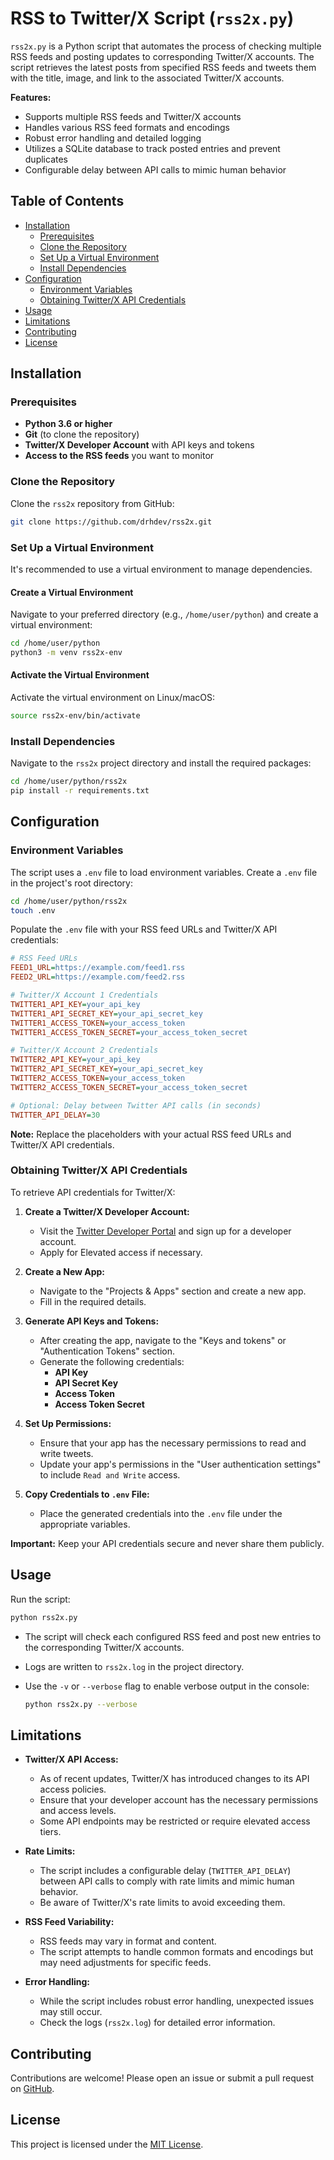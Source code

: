 # RSS to Twitter/X Script (`rss2x.py`)

`rss2x.py` is a Python script that automates the process of checking multiple RSS feeds and posting updates to corresponding Twitter/X accounts. The script retrieves the latest posts from specified RSS feeds and tweets them with the title, image, and link to the associated Twitter/X accounts.

**Features:**

- Supports multiple RSS feeds and Twitter/X accounts
- Handles various RSS feed formats and encodings
- Robust error handling and detailed logging
- Utilizes a SQLite database to track posted entries and prevent duplicates
- Configurable delay between API calls to mimic human behavior

## Table of Contents

- [Installation](#installation)
  - [Prerequisites](#prerequisites)
  - [Clone the Repository](#clone-the-repository)
  - [Set Up a Virtual Environment](#set-up-a-virtual-environment)
  - [Install Dependencies](#install-dependencies)
- [Configuration](#configuration)
  - [Environment Variables](#environment-variables)
  - [Obtaining Twitter/X API Credentials](#obtaining-twitterx-api-credentials)
- [Usage](#usage)
- [Limitations](#limitations)
- [Contributing](#contributing)
- [License](#license)

## Installation

### Prerequisites

- **Python 3.6 or higher**
- **Git** (to clone the repository)
- **Twitter/X Developer Account** with API keys and tokens
- **Access to the RSS feeds** you want to monitor

### Clone the Repository

Clone the `rss2x` repository from GitHub:

```bash
git clone https://github.com/drhdev/rss2x.git
```

### Set Up a Virtual Environment

It's recommended to use a virtual environment to manage dependencies.

#### Create a Virtual Environment

Navigate to your preferred directory (e.g., `/home/user/python`) and create a virtual environment:

```bash
cd /home/user/python
python3 -m venv rss2x-env
```

#### Activate the Virtual Environment

Activate the virtual environment on Linux/macOS:

  ```bash
  source rss2x-env/bin/activate
  ```

### Install Dependencies

Navigate to the `rss2x` project directory and install the required packages:

```bash
cd /home/user/python/rss2x
pip install -r requirements.txt
```

## Configuration

### Environment Variables

The script uses a `.env` file to load environment variables. Create a `.env` file in the project's root directory:

```bash
cd /home/user/python/rss2x
touch .env
```

Populate the `.env` file with your RSS feed URLs and Twitter/X API credentials:

```ini
# RSS Feed URLs
FEED1_URL=https://example.com/feed1.rss
FEED2_URL=https://example.com/feed2.rss

# Twitter/X Account 1 Credentials
TWITTER1_API_KEY=your_api_key
TWITTER1_API_SECRET_KEY=your_api_secret_key
TWITTER1_ACCESS_TOKEN=your_access_token
TWITTER1_ACCESS_TOKEN_SECRET=your_access_token_secret

# Twitter/X Account 2 Credentials
TWITTER2_API_KEY=your_api_key
TWITTER2_API_SECRET_KEY=your_api_secret_key
TWITTER2_ACCESS_TOKEN=your_access_token
TWITTER2_ACCESS_TOKEN_SECRET=your_access_token_secret

# Optional: Delay between Twitter API calls (in seconds)
TWITTER_API_DELAY=30
```

**Note:** Replace the placeholders with your actual RSS feed URLs and Twitter/X API credentials.

### Obtaining Twitter/X API Credentials

To retrieve API credentials for Twitter/X:

1. **Create a Twitter/X Developer Account:**

   - Visit the [Twitter Developer Portal](https://developer.twitter.com/) and sign up for a developer account.
   - Apply for Elevated access if necessary.

2. **Create a New App:**

   - Navigate to the "Projects & Apps" section and create a new app.
   - Fill in the required details.

3. **Generate API Keys and Tokens:**

   - After creating the app, navigate to the "Keys and tokens" or "Authentication Tokens" section.
   - Generate the following credentials:
     - **API Key**
     - **API Secret Key**
     - **Access Token**
     - **Access Token Secret**

4. **Set Up Permissions:**

   - Ensure that your app has the necessary permissions to read and write tweets.
   - Update your app's permissions in the "User authentication settings" to include `Read and Write` access.

5. **Copy Credentials to `.env` File:**

   - Place the generated credentials into the `.env` file under the appropriate variables.

**Important:** Keep your API credentials secure and never share them publicly.

## Usage

Run the script:

```bash
python rss2x.py
```

- The script will check each configured RSS feed and post new entries to the corresponding Twitter/X accounts.
- Logs are written to `rss2x.log` in the project directory.
- Use the `-v` or `--verbose` flag to enable verbose output in the console:

  ```bash
  python rss2x.py --verbose
  ```

## Limitations

- **Twitter/X API Access:**

  - As of recent updates, Twitter/X has introduced changes to its API access policies.
  - Ensure that your developer account has the necessary permissions and access levels.
  - Some API endpoints may be restricted or require elevated access tiers.

- **Rate Limits:**

  - The script includes a configurable delay (`TWITTER_API_DELAY`) between API calls to comply with rate limits and mimic human behavior.
  - Be aware of Twitter/X's rate limits to avoid exceeding them.

- **RSS Feed Variability:**

  - RSS feeds may vary in format and content.
  - The script attempts to handle common formats and encodings but may need adjustments for specific feeds.

- **Error Handling:**

  - While the script includes robust error handling, unexpected issues may still occur.
  - Check the logs (`rss2x.log`) for detailed error information.

## Contributing

Contributions are welcome! Please open an issue or submit a pull request on [GitHub](https://github.com/drhdev/rss2x).

## License

This project is licensed under the [MIT License](LICENSE).

